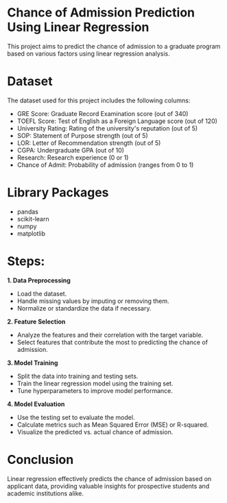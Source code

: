 # Chance of Admission Prediction Using Linear Regression

This project aims to predict the chance of admission to a graduate program based on various factors using linear regression analysis.

# Dataset

The dataset used for this project includes the following columns:
- GRE Score: Graduate Record Examination score (out of 340)
- TOEFL Score: Test of English as a Foreign Language score (out of 120)
- University Rating: Rating of the university's reputation (out of 5)
- SOP: Statement of Purpose strength (out of 5)
- LOR: Letter of Recommendation strength (out of 5)
- CGPA: Undergraduate GPA (out of 10)
- Research: Research experience (0 or 1)
- Chance of Admit: Probability of admission (ranges from 0 to 1)

# Library Packages

- pandas
- scikit-learn
- numpy
- matplotlib

# Steps:

**1. Data Preprocessing**
- Load the dataset.
- Handle missing values by imputing or removing them.
- Normalize or standardize the data if necessary.
  
**2. Feature Selection**
- Analyze the features and their correlation with the target variable.
- Select features that contribute the most to predicting the chance of admission.
  
**3. Model Training**
- Split the data into training and testing sets.
- Train the linear regression model using the training set.
- Tune hyperparameters to improve model performance.
  
**4. Model Evaluation**
- Use the testing set to evaluate the model.
- Calculate metrics such as Mean Squared Error (MSE) or R-squared.
- Visualize the predicted vs. actual chance of admission.

# Conclusion

Linear regression effectively predicts the chance of admission based on applicant data, providing valuable insights for prospective students and academic institutions alike.
